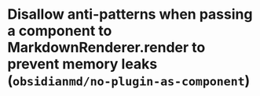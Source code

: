 # Disallow anti-patterns when passing a component to MarkdownRenderer.render to prevent memory leaks (`obsidianmd/no-plugin-as-component`)

<!-- end auto-generated rule header -->
